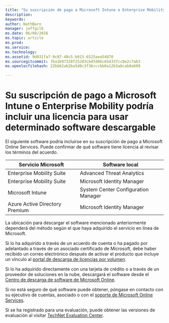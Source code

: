 ```yaml
---
title: "Su suscripción de pago a Microsoft Intune o Enterprise Mobility podría incluir una licencia para usar algún software descargable | Microsoft Intune"
description: 
keywords: 
author: NathBarn
manager: jeffgilb
ms.date: 06/08/2016
ms.topic: article
ms.prod: 
ms.service: 
ms.technology: 
ms.assetid: 9d031fa7-9c07-48c5-b915-6525aea54870
ms.sourcegitcommit: 7ba1b97328f25203cbdfd86c654337cc0e2c7ab3
ms.openlocfilehash: 22bb62ab2ba5d0c3f36cccbb0a12b3a8cab8e609

---
```


# Su suscripción de pago a Microsoft Intune o Enterprise Mobility podría incluir una licencia para usar determinado software descargable

El siguiente software podría incluirse en su suscripción de pago a Microsoft Online Services.  Puede confirmar de qué software tiene licencia al revisar los términos del acuerdo.

| **Servicio Microsoft**    | **Software local**           |
| ------------- |-------------|
|Enterprise Mobility Suite |    Advanced Threat Analytics |
|Enterprise Mobility Suite |    Microsoft Identity Manager |
|Microsoft Intune | System Center Configuration Manager |
|Azure Active Directory Premium |   Microsoft Identity Manager |

La ubicación para descargar el software mencionado anteriormente dependerá del método según el que haya adquirido el servicio en línea de Microsoft.

Si lo ha adquirido a través de un acuerdo de cuenta o ha pagado por adelantado a través de un asociado certificado de Microsoft, debe haber recibido un correo electrónico después de activar el producto que incluye un vínculo al [portal de descarga de licencias por volumen](https://www.microsoft.com/Licensing/servicecenter/default.aspx).

Si lo ha adquirido directamente con una tarjeta de crédito o a través de un proveedor de soluciones en la nube, descargará el software desde el [Centro de descarga de software de Microsoft Online](https://www.microsoft.com/online/downloads/HomeRealmDiscovery.aspx).

Si no está seguro de qué software puede obtener, póngase en contacto con su ejecutivo de cuentas, asociado o con el [soporte de Microsoft Online Services](https://technet.microsoft.com/en-us/dn932057.aspx).

Si se ha registrado para una evaluación, puede obtener las versiones de evaluación al visitar [TechNet Evaluation Center](https://www.microsoft.com/evalcenter/try).



<!--HONumber=Jun16_HO3-->


